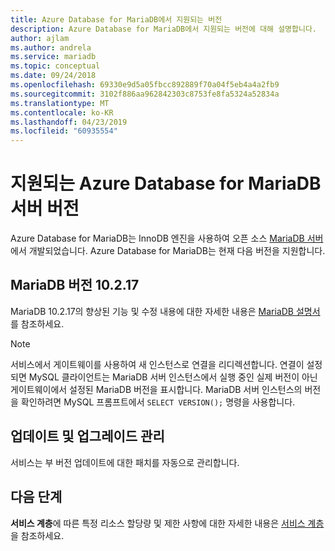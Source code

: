 ```yaml
---
title: Azure Database for MariaDB에서 지원되는 버전
description: Azure Database for MariaDB에서 지원되는 버전에 대해 설명합니다.
author: ajlam
ms.author: andrela
ms.service: mariadb
ms.topic: conceptual
ms.date: 09/24/2018
ms.openlocfilehash: 69330e9d5a05fbcc892889f70a04f5eb4a4a2fb9
ms.sourcegitcommit: 3102f886aa962842303c8753fe8fa5324a52834a
ms.translationtype: MT
ms.contentlocale: ko-KR
ms.lasthandoff: 04/23/2019
ms.locfileid: "60935554"
---
```

# <a name="supported-azure-database-for-mariadb-server-versions"></a>지원되는 Azure Database for MariaDB 서버 버전
Azure Database for MariaDB는 InnoDB 엔진을 사용하여 오픈 소스 [MariaDB 서버](https://downloads.mariadb.org/)에서 개발되었습니다. Azure Database for MariaDB는 현재 다음 버전을 지원합니다.

## <a name="mariadb-version-10217"></a>MariaDB 버전 10.2.17
MariaDB 10.2.17의 향상된 기능 및 수정 내용에 대한 자세한 내용은 [MariaDB 설명서](https://downloads.mariadb.org/mariadb/10.2.17/)를 참조하세요.

> [!NOTE]
> 서비스에서 게이트웨이를 사용하여 새 인스턴스로 연결을 리디렉션합니다. 연결이 설정되면 MySQL 클라이언트는 MariaDB 서버 인스턴스에서 실행 중인 실제 버전이 아닌 게이트웨이에서 설정된 MariaDB 버전을 표시합니다. MariaDB 서버 인스턴스의 버전을 확인하려면 MySQL 프롬프트에서 `SELECT VERSION();` 명령을 사용합니다.

## <a name="managing-updates-and-upgrades"></a>업데이트 및 업그레이드 관리
서비스는 부 버전 업데이트에 대한 패치를 자동으로 관리합니다.

## <a name="next-steps"></a>다음 단계
**서비스 계층**에 따른 특정 리소스 할당량 및 제한 사항에 대한 자세한 내용은 [서비스 계층](./concepts-pricing-tiers.md)을 참조하세요.
